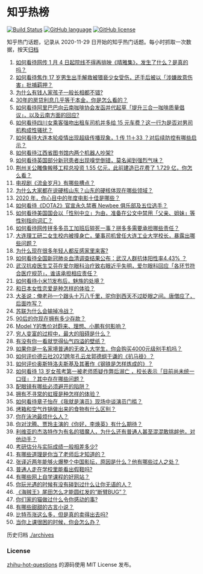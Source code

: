 # 知乎热榜
[![Build Status](https://github.com/ToWeLong/zhihu-hot-questions/workflows/CI/badge.svg)](https://github.com/ToWeLong/zhihu-hot-questions/actions)
[![GitHub language](https://img.shields.io/badge/language-golang-orange.svg)](https://golang.org/)
[![GitHub license](https://img.shields.io/github/license/ToWeLong/zhihu-hot-questions)](https://github.com/ToWeLong/zhihu-hot-questions/blob/main/LICENSE)

知乎热门话题，记录从 2020-11-29 日开始的知乎热门话题。每小时抓取一次数据，按天[归档](./archives)

<!-- BEGIN -->

1. [如何看待网传 1 月 4 日起院线不得再排映《晴雅集》，发生了什么？是真的吗？](https://www.zhihu.com/question/437579196)
1. [如何看待焦作 17 岁男生出手解救被猥亵少女受伤，还手后被以「涉嫌故意伤害」批捕羁押？](https://www.zhihu.com/question/437161836)
1. [为什么有钱人家孩子一般长相都不错?](https://www.zhihu.com/question/432161909)
1. [30年的房贷利息几乎等于本金，你是怎么看的？](https://www.zhihu.com/question/369020757)
1. [如何看待阿里巴巴向云南咖啡协会发函并代起草「提升三合一咖啡质量倡议」，以及云南方面的回应?](https://www.zhihu.com/question/437565923)
1. [如何看待四川女乘客强吻出租车司机并多给 15 元车费？这一行为是否对男司机构成性骚扰？](https://www.zhihu.com/question/437649690)
1. [如何看待大连本轮疫情出现超级传播现象，1 传 11＋33 ？对后续防控有哪些启示？](https://www.zhihu.com/question/437705970)
1. [如何看待江西省图书馆内两个机器人吵架?](https://www.zhihu.com/question/437335064)
1. [如何看待英国部分新冠患者出现嗅觉倒错，莫名闻到强烈气味？](https://www.zhihu.com/question/436891750)
1. [荆州关公雕像搬移工程总投资 1.55 亿元，此前建造已花费了 1.729 亿，你怎么看？](https://www.zhihu.com/question/437144279)
1. [电视剧《流金岁月》有哪些槽点？](https://www.zhihu.com/question/436822594)
1. [为什么大家都在说硬核山东？山东的硬核体现在哪些领域？](https://www.zhihu.com/question/389240700)
1. [2020 年，你心目中的年度电影十佳是哪些？](https://www.zhihu.com/question/433710115)
1. [如何看待《DOTA2》官宣永久禁赛 Newbee 俱乐部及五位选手？](https://www.zhihu.com/question/437683540)
1. [如何看待美国国会以「性别中立」为由，准备在公文中禁用「父亲、姐妹」等性别指向词汇？](https://www.zhihu.com/question/437699647)
1. [如何看待网传拼多多员工加班后猝死一事？拼多多需要承担哪些责任？](https://www.zhihu.com/question/437702180)
1. [大连理工研二女生校内被撞身亡，肇事司机曾任大连工业大学校长，暴露出哪些问题？](https://www.zhihu.com/question/437581895)
1. [为什么现在很多年轻人都反感家里来客?](https://www.zhihu.com/question/337487629)
1. [如何看待全国新冠肺炎血清调查结果公布：武汉人群抗体阳性率4.43% ？](https://www.zhihu.com/question/436959206)
1. [武汉抗疫医生艾芬在爱尔眼科治疗致右眼近乎失明，爱尔眼科回应「各环节符合医疗规范」，谁该承担相应责任？](https://www.zhihu.com/question/437443568)
1. [如何看待小米11发布后，魅族的处境？](https://www.zhihu.com/question/436980166)
1. [和日本女性恋爱是种怎样的体验？](https://www.zhihu.com/question/33957186)
1. [大圣说：俺老孙一个跟头十万八千里，驼你到西天不过眨眼之间。唐僧应了，后面咋写？](https://www.zhihu.com/question/435068407)
1. [苏联为什么会输掉冷战？](https://www.zhihu.com/question/434205449)
1. [90后的你现在拥有多少存款？](https://www.zhihu.com/question/294492829)
1. [Model Y的售价对蔚来、理想、小鹏有何影响？](https://www.zhihu.com/question/437417536)
1. [穷人变富的过程中，最大的阻碍是什么？](https://www.zhihu.com/question/429985000)
1. [有没有你一看就觉得仙气四溢的壁纸？](https://www.zhihu.com/question/310693259)
1. [如果你是一名家境普通的无收入大学生，你会购买4000元级别手机吗？](https://www.zhihu.com/question/437370731)
1. [如何评价德云社2021跨年孔云龙郭德纲于谦的《扒马褂》？](https://www.zhihu.com/question/437424636)
1. [如何评价奥斯特洛夫斯基及其著作《钢铁是怎样炼成的》？](https://www.zhihu.com/question/38756972)
1. [如何看待 13 岁女孩考第一被老师质疑作弊后溺亡 ，校长表示「目前尚未统一口径」？其中存在哪些问题？](https://www.zhihu.com/question/437682443)
1. [配眼镜有哪些必须避开的陷阱？](https://www.zhihu.com/question/20123451)
1. [拥有不寻常的虹膜是种怎样的体验？](https://www.zhihu.com/question/55606095)
1. [如何看待章子怡在《我就是演员》现场中谈演员门槛？](https://www.zhihu.com/question/437596737)
1. [烤箱和空气炸锅做出来的食物有什么区别？](https://www.zhihu.com/question/23509699)
1. [你在泳池最烦什么人？](https://www.zhihu.com/question/337490592)
1. [你对沈腾、贾玲主演的《你好，李焕英》有什么期待？](https://www.zhihu.com/question/427903873)
1. [利维亚的杰洛特作为有名的猎魔人，为什么还有普通人甚至混混敢挑衅他，对他动手？](https://www.zhihu.com/question/437451519)
1. [考研估分与实际成绩一般相差多少?](https://www.zhihu.com/question/437154737)
1. [有哪些道理是你当了老师后才知道的？](https://www.zhihu.com/question/366090311)
1. [张译近两年能够火爆整个中国影坛，原因是什么？他有哪些过人之处？](https://www.zhihu.com/question/433569117)
1. [普通人走在学校里能看出假鞋吗?](https://www.zhihu.com/question/436551907)
1. [有哪些网上自学课程的好网站？](https://www.zhihu.com/question/31044894)
1. [你玩光遇的时候有没有碰到过什么让你无语的人？](https://www.zhihu.com/question/423398932)
1. [《海贼王》尾田怎么才能圆红发的“断臂BUG”？](https://www.zhihu.com/question/429841145)
1. [你们家的猫做过什么令你感动的事?](https://www.zhihu.com/question/321129135)
1. [有哪些甜甜的古言小说？](https://www.zhihu.com/question/432436201)
1. [比特币涨这么多，但是真的卖得出去吗?](https://www.zhihu.com/question/436444886)
1. [当你上课很困的时候，你会怎么办？](https://www.zhihu.com/question/429501465)

<!-- END -->

历史归档 [./archives](./archives)


### License
[zhihu-hot-questions](https://github.com/towelong/zhihu-hot-questions) 的源码使用 MIT License 发布。